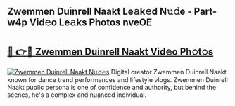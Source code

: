 ## Zwemmen Duinrell Naakt Le𝚊k𝚎d N𝚞𝚍e - Part-w4p Vid𝚎o Le𝚊ks Photos nveOE

# <h2><a href="http://fb2tcp0.evod.top/?m=Zwemmen+Duinrell+Naakt">🔗 👉🔴 Zwemmen Duinrell Naakt Vid𝚎o Ph𝚘t𝚘s</a></h2>

[![Zwemmen Duinrell Naakt N𝚞d𝚎s](https://i.imgur.com/8V9OHl7.gif)](http://fb2tcp0.evod.top/?m=Zwemmen+Duinrell+Naakt)
Digital creator Zwemmen Duinrell Naakt known for dance trend performances and lifestyle vlogs. Zwemmen Duinrell Naakt public persona is one of confidence and authority, but behind the scenes, he's a complex and nuanced individual. 
